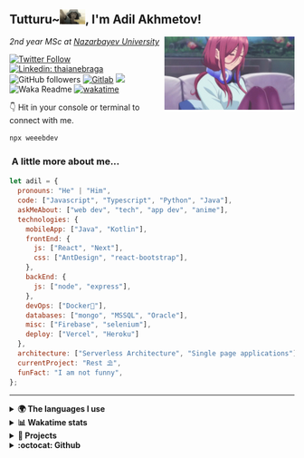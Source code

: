 <h2>Tutturu~<img src="img/tuturu.gif" width="45" alt="">, I'm Adil Akhmetov! <img src="img/miku-dance.gif" width="50" alt=""></h2>
<img align='right' src="img/miku.gif" width="230" alt="">
<p><em>2nd year MSc at <a href="https://nu.edu.kz/">Nazarbayev University</a>
<a href="https://sdu.edu.kz/"><img src="img/sdu-ahegao.svg" align="right" width="100" alt=""></a>
</em></p>

[![Twitter Follow](https://img.shields.io/twitter/follow/weeebdev?label=Follow)](https://twitter.com/intent/follow?screen_name=weeebdev)
[![Linkedin: thaianebraga](https://img.shields.io/badge/-adildev-blue?style=flat-square&logo=Linkedin&logoColor=white&link=https://www.linkedin.com/in/adildev/)](https://www.linkedin.com/in/adildev/)
![GitHub followers](https://img.shields.io/github/followers/weeebdev?label=Follow&style=flat-square)
[![Gitlab](https://img.shields.io/badge/Gitlab-weeebdev-orange?style=flat-square&logo=gitlab)](https://gitlab.com/weeebdev)
![](https://visitor-badge.glitch.me/badge?page_id=weeebdev.weeebdev)
![Waka Readme](https://github.com/weeebdev/weeebdev/workflows/Waka%20Readme/badge.svg)
[![wakatime](https://wakatime.com/badge/user/1fb6390f-222e-4088-8de8-840ef1443858.svg)](https://wakatime.com/@1fb6390f-222e-4088-8de8-840ef1443858)
<!-- [![Leetcode badge](https://leetcode-badge.chyroc.cn/?name=user3449f)](https://leetcode.com/user3449f/) -->

👇 Hit in your console or terminal to connect with me.

```bash
npx weeebdev
```

### <img src="https://media.giphy.com/media/VgCDAzcKvsR6OM0uWg/giphy.gif" width="50" alt=""> A little more about me...

```javascript
let adil = {
  pronouns: "He" | "Him",
  code: ["Javascript", "Typescript", "Python", "Java"],
  askMeAbout: ["web dev", "tech", "app dev", "anime"],
  technologies: {
    mobileApp: ["Java", "Kotlin"],
    frontEnd: {
      js: ["React", "Next"],
      css: ["AntDesign", "react-bootstrap"],
    },
    backEnd: {
      js: ["node", "express"],
    },
    devOps: ["Docker🐳"],
    databases: ["mongo", "MSSQL", "Oracle"],
    misc: ["Firebase", "selenium"],
    deploy: ["Vercel", "Heroku"]
  },
  architecture: ["Serverless Architecture", "Single page applications"],
  currentProject: "Rest ⛱",
  funFact: "I am not funny",
};
```

---

<details>
  <summary><b>🌍 The languages I use</b></summary>
  <hr>
  
  
| ⏰ Past month | ⌛️ Past Year |
|---|---|
| <a href="https://wakatime.com/@adildev"><img src="https://wakatime.com/share/@adilDev/4ebe423a-b427-4031-b073-d221b9528df7.svg" height="300px"></a> | <a href="https://wakatime.com/@adildev"><img src="https://wakatime.com/share/@adilDev/1b4a30f1-9a7f-47fe-b8d2-0fc90f37fcd3.svg" height="300px"></a> |
</details>

<details>
<summary><b>📊 Wakatime stats</b><br></summary>
<div>
<hr/>

<!--START_SECTION:waka-->
![Code Time](http://img.shields.io/badge/Code%20Time-4%2C152%20hrs%2052%20mins-blue)

![Profile Views](http://img.shields.io/badge/Profile%20Views-0-blue)

![Lines of code](https://img.shields.io/badge/From%20Hello%20World%20I%27ve%20Written-7.6%20million%20lines%20of%20code-blue)

**🐱 My GitHub Data** 

> 📦 539.4 kB Used in GitHub's Storage 
 > 
> 🏆 186 Contributions in the Year 2024
 > 
> 💼 Opted to Hire
 > 
> 📜 61 Public Repositories 
 > 
> 🔑 14 Private Repositories 
 > 
**I'm an Early 🐤** 

```text
🌞 Morning                368 commits         █░░░░░░░░░░░░░░░░░░░░░░░░   05.04 % 
🌆 Daytime                3644 commits        ████████████░░░░░░░░░░░░░   49.92 % 
🌃 Evening                2750 commits        █████████░░░░░░░░░░░░░░░░   37.68 % 
🌙 Night                  537 commits         ██░░░░░░░░░░░░░░░░░░░░░░░   07.36 % 
```
📅 **I'm Most Productive on Tuesday** 

```text
Monday                   841 commits         ███░░░░░░░░░░░░░░░░░░░░░░   11.52 % 
Tuesday                  1937 commits        ███████░░░░░░░░░░░░░░░░░░   26.54 % 
Wednesday                821 commits         ███░░░░░░░░░░░░░░░░░░░░░░   11.25 % 
Thursday                 1005 commits        ███░░░░░░░░░░░░░░░░░░░░░░   13.77 % 
Friday                   326 commits         █░░░░░░░░░░░░░░░░░░░░░░░░   04.47 % 
Saturday                 751 commits         ███░░░░░░░░░░░░░░░░░░░░░░   10.29 % 
Sunday                   1618 commits        ██████░░░░░░░░░░░░░░░░░░░   22.17 % 
```


📊 **This Week I Spent My Time On** 

```text
🕑︎ Time Zone: Asia/Almaty

💬 Programming Languages: 
Other                    18 hrs 45 mins      █████████████████░░░░░░░░   68.04 % 
C++                      4 hrs 4 mins        ████░░░░░░░░░░░░░░░░░░░░░   14.76 % 
Markdown                 3 hrs 53 mins       ████░░░░░░░░░░░░░░░░░░░░░   14.10 % 
Python                   47 mins             █░░░░░░░░░░░░░░░░░░░░░░░░   02.85 % 
Bash                     1 min               ░░░░░░░░░░░░░░░░░░░░░░░░░   00.09 % 

🔥 Editors: 
Chrome                   17 hrs 15 mins      ████████████████░░░░░░░░░   62.59 % 
Neovim                   4 hrs 7 mins        ████░░░░░░░░░░░░░░░░░░░░░   14.96 % 
Obsidian                 3 hrs 53 mins       ████░░░░░░░░░░░░░░░░░░░░░   14.10 % 
fish                     1 hr 30 mins        █░░░░░░░░░░░░░░░░░░░░░░░░   05.50 % 
VS Code                  47 mins             █░░░░░░░░░░░░░░░░░░░░░░░░   02.85 % 

🐱‍💻 Projects: 
Writing                  10 hrs 14 mins      █████████░░░░░░░░░░░░░░░░   37.17 % 
contests                 7 hrs 30 mins       ███████░░░░░░░░░░░░░░░░░░   27.27 % 
Terminal                 1 hr 51 mins        ██░░░░░░░░░░░░░░░░░░░░░░░   06.72 % 
superset                 1 hr 25 mins        █░░░░░░░░░░░░░░░░░░░░░░░░   05.16 % 
mylifestats              1 hr 11 mins        █░░░░░░░░░░░░░░░░░░░░░░░░   04.31 % 

💻 Operating System: 
Mac                      27 hrs 33 mins      █████████████████████████   100.00 % 
```

**I Mostly Code in Jupyter Notebook** 

```text
Python                   4 repos             █░░░░░░░░░░░░░░░░░░░░░░░░   04.76 % 
CSS                      4 repos             █░░░░░░░░░░░░░░░░░░░░░░░░   04.76 % 
C++                      1 repo              ░░░░░░░░░░░░░░░░░░░░░░░░░   01.19 % 
Lua                      1 repo              ░░░░░░░░░░░░░░░░░░░░░░░░░   01.19 % 
Promela                  1 repo              ░░░░░░░░░░░░░░░░░░░░░░░░░   01.19 % 
```



**Timeline**

![Lines of Code chart](https://raw.githubusercontent.com/weeebdev/weeebdev/master/assets/bar_graph.png)


 Last Updated on 09/02/2024 01:08:32 UTC
<!--END_SECTION:waka-->
</div>
</details>

<details>
<summary><b>🧾 Projects</b></summary>
<hr>

|Project|Status|
|---|---|
|[![ReadMe Card](https://github-readme-stats.vercel.app/api/pin/?username=weeebdev&repo=waifu.pics&theme=dracula)](https://github.com/weeebdev/waifu.pics)|[![time tracker](https://wakatime.com/badge/github/weeebdev/waifu.pics.svg)](https://wakatime.com/badge/github/weeebdev/waifu.pics)|
|[![ReadMe Card](https://github-readme-stats.vercel.app/api/pin/?username=mentor-ship&repo=mentorship&theme=dracula)](https://github.com/Mentor-ship/Mentorship)|[![time tracker](https://wakatime.com/badge/github/Mentor-ship/Mentorship.svg)](https://wakatime.com/badge/github/Mentor-ship/Mentorship)|
|[![ReadMe Card](https://github-readme-stats.vercel.app/api/pin/?username=masters-and-Abu&repo=tolqyn&theme=dracula)](https://github.com/Masters-and-Abu/Tolqyn)|[![time tracker](https://wakatime.com/badge/github/Masters-and-Abu/Tolqyn.svg)](https://wakatime.com/badge/github/Masters-and-Abu/Tolqyn)|
|[![ReadMe Card](https://github-readme-stats.vercel.app/api/pin/?username=dracula&repo=unigram&theme=dracula)](https://github.com/dracula/unigram)||

</details>

<details>
  <summary><b>:octocat: Github</b></summary>
  <hr>
  <a href="https://sourcekarma.vercel.app/weeebdev"><img src="https://sourcekarma-og.vercel.app/api/weeebdev/github" alt="" align="left"/></a>
  <img src="https://github-readme-stats.vercel.app/api?username=weeebdev&show_icons=true&theme=dracula&hide_title=true&hide_rank=true&count_private=true" align="right"/>
</details>
<div align="center">
  <kbd>
    <img src="https://waifu.now.sh/sfw/hug" alt="">
  </kbd>
</div>
